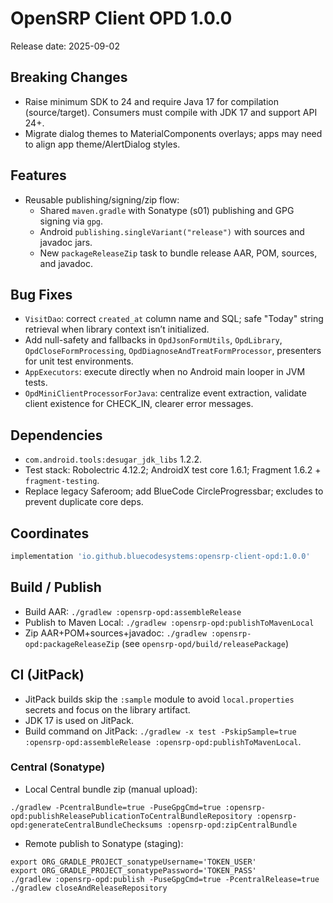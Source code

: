 # OpenSRP Client OPD 1.0.0

Release date: 2025-09-02

## Breaking Changes
- Raise minimum SDK to 24 and require Java 17 for compilation (source/target). Consumers must compile with JDK 17 and support API 24+.
- Migrate dialog themes to MaterialComponents overlays; apps may need to align app theme/AlertDialog styles.

## Features
- Reusable publishing/signing/zip flow:
  - Shared `maven.gradle` with Sonatype (s01) publishing and GPG signing via `gpg`.
  - Android `publishing.singleVariant("release")` with sources and javadoc jars.
  - New `packageReleaseZip` task to bundle release AAR, POM, sources, and javadoc.

## Bug Fixes
- `VisitDao`: correct `created_at` column name and SQL; safe "Today" string retrieval when library context isn’t initialized.
- Add null-safety and fallbacks in `OpdJsonFormUtils`, `OpdLibrary`, `OpdCloseFormProcessing`, `OpdDiagnoseAndTreatFormProcessor`, presenters for unit test environments.
- `AppExecutors`: execute directly when no Android main looper in JVM tests.
- `OpdMiniClientProcessorForJava`: centralize event extraction, validate client existence for CHECK_IN, clearer error messages.

## Dependencies
- `com.android.tools:desugar_jdk_libs` 1.2.2.
- Test stack: Robolectric 4.12.2; AndroidX test core 1.6.1; Fragment 1.6.2 + `fragment-testing`.
- Replace legacy Saferoom; add BlueCode CircleProgressbar; excludes to prevent duplicate core deps.

## Coordinates
```groovy
implementation 'io.github.bluecodesystems:opensrp-client-opd:1.0.0'
```

## Build / Publish
- Build AAR: `./gradlew :opensrp-opd:assembleRelease`
- Publish to Maven Local: `./gradlew :opensrp-opd:publishToMavenLocal`
- Zip AAR+POM+sources+javadoc: `./gradlew :opensrp-opd:packageReleaseZip` (see `opensrp-opd/build/releasePackage`)

## CI (JitPack)
- JitPack builds skip the `:sample` module to avoid `local.properties` secrets and focus on the library artifact.
- JDK 17 is used on JitPack.
- Build command on JitPack: `./gradlew -x test -PskipSample=true :opensrp-opd:assembleRelease :opensrp-opd:publishToMavenLocal`.

### Central (Sonatype)
- Local Central bundle zip (manual upload):
```
./gradlew -PcentralBundle=true -PuseGpgCmd=true :opensrp-opd:publishReleasePublicationToCentralBundleRepository :opensrp-opd:generateCentralBundleChecksums :opensrp-opd:zipCentralBundle
```
- Remote publish to Sonatype (staging):
```
export ORG_GRADLE_PROJECT_sonatypeUsername='TOKEN_USER'
export ORG_GRADLE_PROJECT_sonatypePassword='TOKEN_PASS'
./gradlew :opensrp-opd:publish -PuseGpgCmd=true -PcentralRelease=true
./gradlew closeAndReleaseRepository
```
